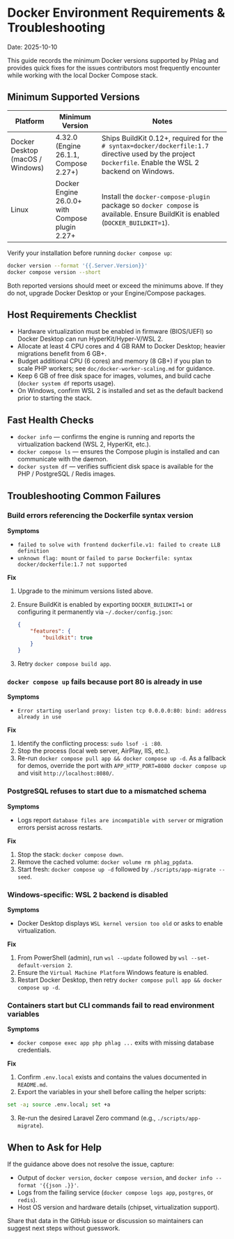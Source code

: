 # Docker Environment Requirements & Troubleshooting

Date: 2025-10-10

This guide records the minimum Docker versions supported by Phlag and provides quick fixes for the issues contributors most frequently encounter while working with the local Docker Compose stack.

## Minimum Supported Versions

| Platform | Minimum Version | Notes |
| --- | --- | --- |
| Docker Desktop (macOS / Windows) | 4.32.0 (Engine 26.1.1, Compose 2.27+) | Ships BuildKit 0.12+, required for the `# syntax=docker/dockerfile:1.7` directive used by the project `Dockerfile`. Enable the WSL 2 backend on Windows. |
| Linux | Docker Engine 26.0.0+ with Compose plugin 2.27+ | Install the `docker-compose-plugin` package so `docker compose` is available. Ensure BuildKit is enabled (`DOCKER_BUILDKIT=1`). |

Verify your installation before running `docker compose up`:

```bash
docker version --format '{{.Server.Version}}'
docker compose version --short
```

Both reported versions should meet or exceed the minimums above. If they do not, upgrade Docker Desktop or your Engine/Compose packages.

## Host Requirements Checklist

- Hardware virtualization must be enabled in firmware (BIOS/UEFI) so Docker Desktop can run HyperKit/Hyper-V/WSL 2.
- Allocate at least 4 CPU cores and 4 GB RAM to Docker Desktop; heavier migrations benefit from 6 GB+.
- Budget additional CPU (6 cores) and memory (8 GB+) if you plan to scale PHP workers; see `doc/docker-worker-scaling.md` for guidance.
- Keep 6 GB of free disk space for images, volumes, and build cache (`docker system df` reports usage).
- On Windows, confirm WSL 2 is installed and set as the default backend prior to starting the stack.

## Fast Health Checks

- `docker info` — confirms the engine is running and reports the virtualization backend (WSL 2, HyperKit, etc.).
- `docker compose ls` — ensures the Compose plugin is installed and can communicate with the daemon.
- `docker system df` — verifies sufficient disk space is available for the PHP / PostgreSQL / Redis images.

## Troubleshooting Common Failures

### Build errors referencing the Dockerfile syntax version

**Symptoms**
- `failed to solve with frontend dockerfile.v1: failed to create LLB definition`
- `unknown flag: mount` or `failed to parse Dockerfile: syntax docker/dockerfile:1.7 not supported`

**Fix**
1. Upgrade to the minimum versions listed above.
2. Ensure BuildKit is enabled by exporting `DOCKER_BUILDKIT=1` or configuring it permanently via `~/.docker/config.json`:

    ```json
    {
        "features": {
            "buildkit": true
        }
    }
    ```

3. Retry `docker compose build app`.

### `docker compose up` fails because port 80 is already in use

**Symptoms**
- `Error starting userland proxy: listen tcp 0.0.0.0:80: bind: address already in use`

**Fix**
1. Identify the conflicting process: `sudo lsof -i :80`.
2. Stop the process (local web server, AirPlay, IIS, etc.).
3. Re-run `docker compose pull app && docker compose up -d`. As a fallback for demos, override the port with `APP_HTTP_PORT=8080 docker compose up` and visit `http://localhost:8080/`.

### PostgreSQL refuses to start due to a mismatched schema

**Symptoms**
- Logs report `database files are incompatible with server` or migration errors persist across restarts.

**Fix**
1. Stop the stack: `docker compose down`.
2. Remove the cached volume: `docker volume rm phlag_pgdata`.
3. Start fresh: `docker compose up -d` followed by `./scripts/app-migrate --seed`.

### Windows-specific: WSL 2 backend is disabled

**Symptoms**
- Docker Desktop displays `WSL kernel version too old` or asks to enable virtualization.

**Fix**
1. From PowerShell (admin), run `wsl --update` followed by `wsl --set-default-version 2`.
2. Ensure the `Virtual Machine Platform` Windows feature is enabled.
3. Restart Docker Desktop, then retry `docker compose pull app && docker compose up -d`.

### Containers start but CLI commands fail to read environment variables

**Symptoms**
- `docker compose exec app php phlag ...` exits with missing database credentials.

**Fix**
1. Confirm `.env.local` exists and contains the values documented in `README.md`.
2. Export the variables in your shell before calling the helper scripts:

```bash
set -a; source .env.local; set +a
```

3. Re-run the desired Laravel Zero command (e.g., `./scripts/app-migrate`).

## When to Ask for Help

If the guidance above does not resolve the issue, capture:

- Output of `docker version`, `docker compose version`, and `docker info --format '{{json .}}'`.
- Logs from the failing service (`docker compose logs app`, `postgres`, or `redis`).
- Host OS version and hardware details (chipset, virtualization support).

Share that data in the GitHub issue or discussion so maintainers can suggest next steps without guesswork.

